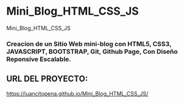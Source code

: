 # Mini_Blog_HTML_CSS_JS
Mini_Blog_HTML_CSS_JS

### Creacion de un Sitio Web mini-blog con HTML5, CSS3, JAVASCRIPT, BOOTSTRAP, Git, Github Page,  Con Diseño Reponsive Escalable.

## URL DEL PROYECTO:

https://juancitopena.github.io/Mini_Blog_HTML_CSS_JS/
